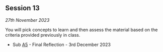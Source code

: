 ## Session 13

*27th November 2023*

You will pick concepts to learn and then assess the material based on the criteria provided previously in class.

* Sub [A5](/41934/Assingnments/A5) - Final Reflection - 3rd December 2023
